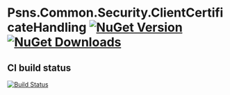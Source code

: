 # Psns.Common.Security.ClientCertificateHandling [![NuGet Version](http://img.shields.io/nuget/v/Psns.Common.Security.ClientCertificateHandling.svg?style=flat)](https://www.nuget.org/packages/Psns.Common.Security.ClientCertificateHandling/) [![NuGet Downloads](http://img.shields.io/nuget/dt/Psns.Common.Security.ClientCertificateHandling.svg?style=flat)](https://www.nuget.org/packages/Psns.Common.Security.ClientCertificateHandling/)

## CI build status
[![Build Status](https://www.myget.org/BuildSource/Badge/psns-common?identifier=381bfe9a-5ab4-4cf9-88fb-fc59750bffd2)](https://www.myget.org/)